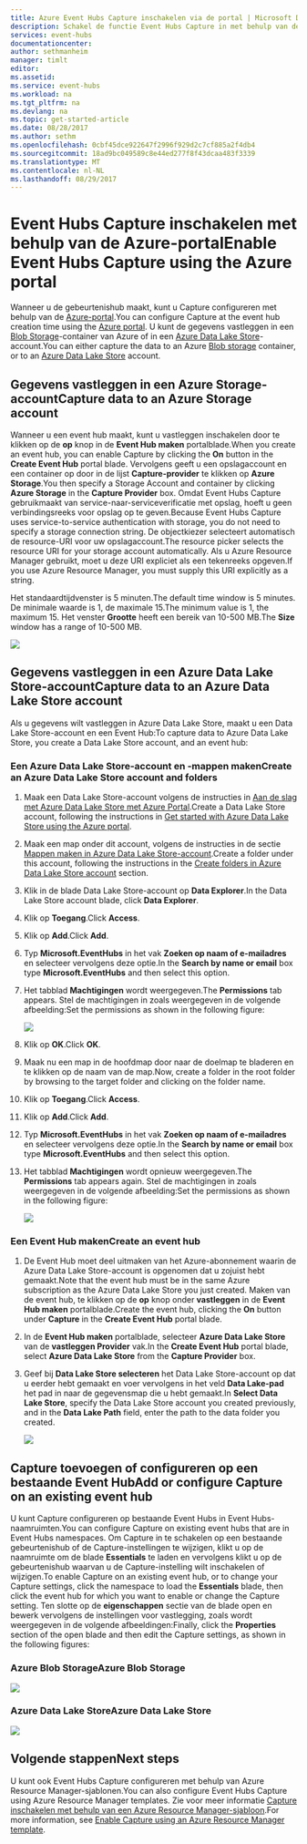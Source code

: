 ```yaml
---
title: Azure Event Hubs Capture inschakelen via de portal | Microsoft Docs
description: Schakel de functie Event Hubs Capture in met behulp van de Azure-portal.
services: event-hubs
documentationcenter: 
author: sethmanheim
manager: timlt
editor: 
ms.assetid: 
ms.service: event-hubs
ms.workload: na
ms.tgt_pltfrm: na
ms.devlang: na
ms.topic: get-started-article
ms.date: 08/28/2017
ms.author: sethm
ms.openlocfilehash: 0cbf45dce922647f2996f929d2c7cf885a2f4db4
ms.sourcegitcommit: 18ad9bc049589c8e44ed277f8f43dcaa483f3339
ms.translationtype: MT
ms.contentlocale: nl-NL
ms.lasthandoff: 08/29/2017
---
```

# <a name="enable-event-hubs-capture-using-the-azure-portal"></a><span data-ttu-id="16386-103">Event Hubs Capture inschakelen met behulp van de Azure-portal</span><span class="sxs-lookup"><span data-stu-id="16386-103">Enable Event Hubs Capture using the Azure portal</span></span>

<span data-ttu-id="16386-104">Wanneer u de gebeurtenishub maakt, kunt u Capture configureren met behulp van de [Azure-portal](https://portal.azure.com).</span><span class="sxs-lookup"><span data-stu-id="16386-104">You can configure Capture at the event hub creation time using the [Azure portal](https://portal.azure.com).</span></span> <span data-ttu-id="16386-105">U kunt de gegevens vastleggen in een [Blob Storage](https://azure.microsoft.com/services/storage/blobs/)-container van Azure of in een [Azure Data Lake Store](https://azure.microsoft.com/services/data-lake-store/)-account.</span><span class="sxs-lookup"><span data-stu-id="16386-105">You can either capture the data to an Azure [Blob storage](https://azure.microsoft.com/services/storage/blobs/) container, or to an [Azure Data Lake Store](https://azure.microsoft.com/services/data-lake-store/) account.</span></span>

## <a name="capture-data-to-an-azure-storage-account"></a><span data-ttu-id="16386-106">Gegevens vastleggen in een Azure Storage-account</span><span class="sxs-lookup"><span data-stu-id="16386-106">Capture data to an Azure Storage account</span></span>  

<span data-ttu-id="16386-107">Wanneer u een event hub maakt, kunt u vastleggen inschakelen door te klikken op de **op** knop in de **Event Hub maken** portalblade.</span><span class="sxs-lookup"><span data-stu-id="16386-107">When you create an event hub, you can enable Capture by clicking the **On** button in the **Create Event Hub** portal blade.</span></span> <span data-ttu-id="16386-108">Vervolgens geeft u een opslagaccount en een container op door in de lijst **Capture-provider** te klikken op **Azure Storage**.</span><span class="sxs-lookup"><span data-stu-id="16386-108">You then specify a Storage Account and container by clicking **Azure Storage** in the **Capture Provider** box.</span></span> <span data-ttu-id="16386-109">Omdat Event Hubs Capture gebruikmaakt van service-naar-serviceverificatie met opslag, hoeft u geen verbindingsreeks voor opslag op te geven.</span><span class="sxs-lookup"><span data-stu-id="16386-109">Because Event Hubs Capture uses service-to-service authentication with storage, you do not need to specify a storage connection string.</span></span> <span data-ttu-id="16386-110">De objectkiezer selecteert automatisch de resource-URI voor uw opslagaccount.</span><span class="sxs-lookup"><span data-stu-id="16386-110">The resource picker selects the resource URI for your storage account automatically.</span></span> <span data-ttu-id="16386-111">Als u Azure Resource Manager gebruikt, moet u deze URI expliciet als een tekenreeks opgeven.</span><span class="sxs-lookup"><span data-stu-id="16386-111">If you use Azure Resource Manager, you must supply this URI explicitly as a string.</span></span>

<span data-ttu-id="16386-112">Het standaardtijdvenster is 5 minuten.</span><span class="sxs-lookup"><span data-stu-id="16386-112">The default time window is 5 minutes.</span></span> <span data-ttu-id="16386-113">De minimale waarde is 1, de maximale 15.</span><span class="sxs-lookup"><span data-stu-id="16386-113">The minimum value is 1, the maximum 15.</span></span> <span data-ttu-id="16386-114">Het venster **Grootte** heeft een bereik van 10-500 MB.</span><span class="sxs-lookup"><span data-stu-id="16386-114">The **Size** window has a range of 10-500 MB.</span></span>

![][1]

## <a name="capture-data-to-an-azure-data-lake-store-account"></a><span data-ttu-id="16386-115">Gegevens vastleggen in een Azure Data Lake Store-account</span><span class="sxs-lookup"><span data-stu-id="16386-115">Capture data to an Azure Data Lake Store account</span></span>

<span data-ttu-id="16386-116">Als u gegevens wilt vastleggen in Azure Data Lake Store, maakt u een Data Lake Store-account en een Event Hub:</span><span class="sxs-lookup"><span data-stu-id="16386-116">To capture data to Azure Data Lake Store, you create a Data Lake Store account, and an event hub:</span></span>

### <a name="create-an-azure-data-lake-store-account-and-folders"></a><span data-ttu-id="16386-117">Een Azure Data Lake Store-account en -mappen maken</span><span class="sxs-lookup"><span data-stu-id="16386-117">Create an Azure Data Lake Store account and folders</span></span>

1. <span data-ttu-id="16386-118">Maak een Data Lake Store-account volgens de instructies in [Aan de slag met Azure Data Lake Store met Azure Portal](../data-lake-store/data-lake-store-get-started-portal.md).</span><span class="sxs-lookup"><span data-stu-id="16386-118">Create a Data Lake Store account, following the instructions in [Get started with Azure Data Lake Store using the Azure portal](../data-lake-store/data-lake-store-get-started-portal.md).</span></span> 
2. <span data-ttu-id="16386-119">Maak een map onder dit account, volgens de instructies in de sectie [Mappen maken in Azure Data Lake Store-account](../data-lake-store/data-lake-store-get-started-portal.md#createfolder).</span><span class="sxs-lookup"><span data-stu-id="16386-119">Create a folder under this account, following the instructions in the [Create folders in Azure Data Lake Store account](../data-lake-store/data-lake-store-get-started-portal.md#createfolder) section.</span></span>
3. <span data-ttu-id="16386-120">Klik in de blade Data Lake Store-account op **Data Explorer**.</span><span class="sxs-lookup"><span data-stu-id="16386-120">In the Data Lake Store account blade, click **Data Explorer**.</span></span>
4. <span data-ttu-id="16386-121">Klik op **Toegang**.</span><span class="sxs-lookup"><span data-stu-id="16386-121">Click **Access**.</span></span>
5. <span data-ttu-id="16386-122">Klik op **Add**.</span><span class="sxs-lookup"><span data-stu-id="16386-122">Click **Add**.</span></span>
6. <span data-ttu-id="16386-123">Typ **Microsoft.EventHubs** in het vak **Zoeken op naam of e-mailadres** en selecteer vervolgens deze optie.</span><span class="sxs-lookup"><span data-stu-id="16386-123">In the **Search by name or email** box type **Microsoft.EventHubs** and then select this option.</span></span> 
7. <span data-ttu-id="16386-124">Het tabblad **Machtigingen** wordt weergegeven.</span><span class="sxs-lookup"><span data-stu-id="16386-124">The **Permissions** tab appears.</span></span> <span data-ttu-id="16386-125">Stel de machtigingen in zoals weergegeven in de volgende afbeelding:</span><span class="sxs-lookup"><span data-stu-id="16386-125">Set the permissions as shown in the following figure:</span></span>

    ![][6]

8. <span data-ttu-id="16386-126">Klik op **OK**.</span><span class="sxs-lookup"><span data-stu-id="16386-126">Click **OK**.</span></span>
9. <span data-ttu-id="16386-127">Maak nu een map in de hoofdmap door naar de doelmap te bladeren en te klikken op de naam van de map.</span><span class="sxs-lookup"><span data-stu-id="16386-127">Now, create a folder in the root folder by browsing to the target folder and clicking on the folder name.</span></span>
10. <span data-ttu-id="16386-128">Klik op **Toegang**.</span><span class="sxs-lookup"><span data-stu-id="16386-128">Click **Access**.</span></span>
11. <span data-ttu-id="16386-129">Klik op **Add**.</span><span class="sxs-lookup"><span data-stu-id="16386-129">Click **Add**.</span></span>
12. <span data-ttu-id="16386-130">Typ **Microsoft.EventHubs** in het vak **Zoeken op naam of e-mailadres** en selecteer vervolgens deze optie.</span><span class="sxs-lookup"><span data-stu-id="16386-130">In the **Search by name or email** box type **Microsoft.EventHubs** and then select this option.</span></span>
13. <span data-ttu-id="16386-131">Het tabblad **Machtigingen** wordt opnieuw weergegeven.</span><span class="sxs-lookup"><span data-stu-id="16386-131">The **Permissions** tab appears again.</span></span> <span data-ttu-id="16386-132">Stel de machtigingen in zoals weergegeven in de volgende afbeelding:</span><span class="sxs-lookup"><span data-stu-id="16386-132">Set the permissions as shown in the following figure:</span></span>

    ![][5]

### <a name="create-an-event-hub"></a><span data-ttu-id="16386-133">Een Event Hub maken</span><span class="sxs-lookup"><span data-stu-id="16386-133">Create an event hub</span></span>

1. <span data-ttu-id="16386-134">De Event Hub moet deel uitmaken van het Azure-abonnement waarin de Azure Data Lake Store-account is opgenomen dat u zojuist hebt gemaakt.</span><span class="sxs-lookup"><span data-stu-id="16386-134">Note that the event hub must be in the same Azure subscription as the Azure Data Lake Store you just created.</span></span> <span data-ttu-id="16386-135">Maken van de event hub, te klikken op de **op** knop onder **vastleggen** in de **Event Hub maken** portalblade.</span><span class="sxs-lookup"><span data-stu-id="16386-135">Create the event hub, clicking the **On** button under **Capture** in the **Create Event Hub** portal blade.</span></span> 
2. <span data-ttu-id="16386-136">In de **Event Hub maken** portalblade, selecteer **Azure Data Lake Store** van de **vastleggen Provider** vak.</span><span class="sxs-lookup"><span data-stu-id="16386-136">In the **Create Event Hub** portal blade, select **Azure Data Lake Store** from the **Capture Provider** box.</span></span>
3. <span data-ttu-id="16386-137">Geef bij **Data Lake Store selecteren** het Data Lake Store-account op dat u eerder hebt gemaakt en voer vervolgens in het veld **Data Lake-pad** het pad in naar de gegevensmap die u hebt gemaakt.</span><span class="sxs-lookup"><span data-stu-id="16386-137">In **Select Data Lake Store**, specify the Data Lake Store account you created previously, and in the **Data Lake Path** field, enter the path to the data folder you created.</span></span>

    ![][3]

## <a name="add-or-configure-capture-on-an-existing-event-hub"></a><span data-ttu-id="16386-138">Capture toevoegen of configureren op een bestaande Event Hub</span><span class="sxs-lookup"><span data-stu-id="16386-138">Add or configure Capture on an existing event hub</span></span>

<span data-ttu-id="16386-139">U kunt Capture configureren op bestaande Event Hubs in Event Hubs-naamruimten.</span><span class="sxs-lookup"><span data-stu-id="16386-139">You can configure Capture on existing event hubs that are in Event Hubs namespaces.</span></span> <span data-ttu-id="16386-140">Om Capture in te schakelen op een bestaande gebeurtenishub of de Capture-instellingen te wijzigen, klikt u op de naamruimte om de blade **Essentials** te laden en vervolgens klikt u op de gebeurtenishub waarvan u de Capture-instelling wilt inschakelen of wijzigen.</span><span class="sxs-lookup"><span data-stu-id="16386-140">To enable Capture on an existing event hub, or to change your Capture settings, click the namespace to load the **Essentials** blade, then click the event hub for which you want to enable or change the Capture setting.</span></span> <span data-ttu-id="16386-141">Ten slotte op de **eigenschappen** sectie van de blade open en bewerk vervolgens de instellingen voor vastlegging, zoals wordt weergegeven in de volgende afbeeldingen:</span><span class="sxs-lookup"><span data-stu-id="16386-141">Finally, click the **Properties** section of the open blade and then edit the Capture settings, as shown in the following figures:</span></span>

### <a name="azure-blob-storage"></a><span data-ttu-id="16386-142">Azure Blob Storage</span><span class="sxs-lookup"><span data-stu-id="16386-142">Azure Blob Storage</span></span>

![][2]

### <a name="azure-data-lake-store"></a><span data-ttu-id="16386-143">Azure Data Lake Store</span><span class="sxs-lookup"><span data-stu-id="16386-143">Azure Data Lake Store</span></span>

![][4]

[1]: ./media/event-hubs-capture-enable-through-portal/event-hubs-capture1.png
[2]: ./media/event-hubs-capture-enable-through-portal/event-hubs-capture2.png
[3]: ./media/event-hubs-capture-enable-through-portal/event-hubs-capture3.png
[4]: ./media/event-hubs-capture-enable-through-portal/event-hubs-capture4.png
[5]: ./media/event-hubs-capture-enable-through-portal/event-hubs-capture5.png
[6]: ./media/event-hubs-capture-enable-through-portal/event-hubs-capture6.png

## <a name="next-steps"></a><span data-ttu-id="16386-144">Volgende stappen</span><span class="sxs-lookup"><span data-stu-id="16386-144">Next steps</span></span>

<span data-ttu-id="16386-145">U kunt ook Event Hubs Capture configureren met behulp van Azure Resource Manager-sjablonen.</span><span class="sxs-lookup"><span data-stu-id="16386-145">You can also configure Event Hubs Capture using Azure Resource Manager templates.</span></span> <span data-ttu-id="16386-146">Zie voor meer informatie [Capture inschakelen met behulp van een Azure Resource Manager-sjabloon](event-hubs-resource-manager-namespace-event-hub-enable-capture.md).</span><span class="sxs-lookup"><span data-stu-id="16386-146">For more information, see [Enable Capture using an Azure Resource Manager template](event-hubs-resource-manager-namespace-event-hub-enable-capture.md).</span></span>
